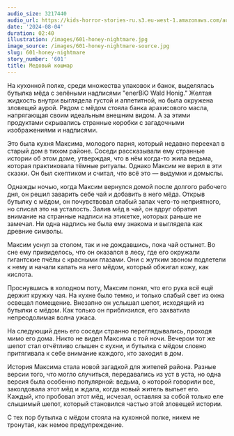 ```yaml
---
audio_size: 3217440
audio_url: https://kids-horror-stories-ru.s3.eu-west-1.amazonaws.com/audio/601-honey-nightmare.mp3
date: '2024-08-04'
duration: 02:40
illustration: /images/601-honey-nightmare.jpg
image_source: /images/601-honey-nightmare-source.jpg
slug: 601-honey-nightmare
story_number: '601'
title: Медовый кошмар
---
```


На кухонной полке, среди множества упаковок и банок, выделялась бутылка мёда с зелёными надписями "enerBiO Wald Honig." Желтая жидкость внутри выглядела густой и аппетитной, но была окружена зловещей аурой. Рядом с мёдом стояла банка арахисового масла, напрягающая своим идеальным внешним видом. А за этими продуктами скрывались странные коробки с загадочными изображениями и надписями.

Это была кухня Максима, молодого парня, который недавно переехал в старый дом в тихом районе. Соседи рассказывали ему странные истории об этом доме, утверждая, что в нём когда-то жила ведьма, которая практиковала тёмные ритуалы. Однако Максим не верил в эти сказки. Он был скептиком и считал, что всё это — выдумки и домыслы.

Однажды ночью, когда Максим вернулся домой после долгого рабочего дня, он решил заварить себе чай и добавить в него мёда. Открыв бутылку с мёдом, он почувствовал слабый запах чего-то неприятного, но списал это на усталость. Залив мёд в чай, он вдруг обратил внимание на странные надписи на этикетке, которых раньше не замечал. Ни одна надпись не была ему знакома и выглядела как древние символы.

Максим уснул за столом, так и не дождавшись, пока чай остынет. Во сне ему привиделось, что он оказался в лесу, где его окружали гигантские пчёлы с красными глазами. Они с жутким звоном подлетели к нему и начали капать на него мёдом, который обжигал кожу, как кислота.

Проснувшись в холодном поту, Максим понял, что его рука всё ещё держит кружку чая. На кухне было темно, и только слабый свет из окна освещал помещение. Внезапно он услышал шепот, исходящий из бутылки с мёдом. Как только он приблизился, его захватила непреодолимая волна ужаса.

На следующий день его соседи странно переглядывались, проходя мимо его дома. Никто не видел Максима с той ночи. Вечером тот же шепот стал отчётливо слышен с кухни, и бутылка с мёдом словно притягивала к себе внимание каждого, кто заходил в дом.

История Максима стала новой загадкой для жителей района. Разные версии того, что могло случиться, передавались из уст в уста, но одна версия была особенно популярной: ведьма, о которой говорили все, заколдовала этот мёд и ждала, когда новый житель выпьет его. Каждый, кто пробовал этот мёд, исчезал, оставляя за собой только еле слышимый шепот, который становился частью этой зловещей истории.

С тех пор бутылка с мёдом стояла на кухонной полке, никем не тронутая, как немое предупреждение.